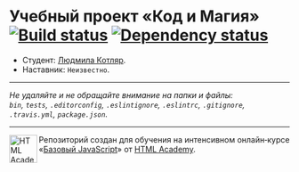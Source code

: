 # Учебный проект «Код и Магия» [![Build status][travis-image]][travis-url] [![Dependency status][dependency-image]][dependency-url]

* Студент: [Людмила Котляр](https://up.htmlacademy.ru/javascript/8/user/42764).
* Наставник: `Неизвестно`.

---

_Не удаляйте и не обращайте внимание на папки и файлы:_<br>
_`bin`, `tests`, `.editorconfig`, `.eslintignore`, `.eslintrc`, `.gitignore`, `.travis.yml`, `package.json`._

---

<a href="https://htmlacademy.ru/intensive/javascript"><img align="left" width="50" height="50" title="HTML Academy" src="https://up.htmlacademy.ru/static/img/intensive/javascript/logo-for-github.svg"></a>

Репозиторий создан для обучения на интенсивном онлайн‑курсе «[Базовый JavaScript](https://htmlacademy.ru/intensive/javascript)» от [HTML Academy](https://htmlacademy.ru).

[travis-image]: https://travis-ci.org/htmlacademy-javascript/42764-code-and-magick.svg?branch=master
[travis-url]: https://travis-ci.org/htmlacademy-javascript/42764-code-and-magick
[dependency-image]: https://david-dm.org/htmlacademy-javascript/42764-code-and-magick.svg?style=flat-square
[dependency-url]: https://david-dm.org/htmlacademy-javascript/42764-code-and-magick
